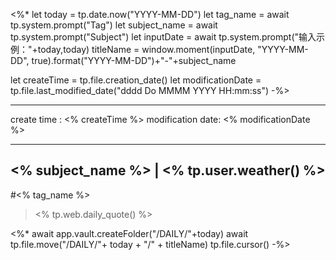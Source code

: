 <%*
let today = tp.date.now("YYYY-MM-DD")
let tag_name = await tp.system.prompt("Tag")
let subject_name = await tp.system.prompt("Subject")
let inputDate = await tp.system.prompt("输入示例："+today,today)
titleName = window.moment(inputDate, "YYYY-MM-DD", true).format("YYYY-MM-DD")+"-"+subject_name

let createTime = tp.file.creation_date()
let modificationDate = tp.file.last_modified_date("dddd Do MMMM YYYY HH:mm:ss")
-%>

---
create time : <% createTime %>
modification date: <% modificationDate %>

---
## <% subject_name %>  |  <% tp.user.weather() %>
#<% tag_name %>

> <% tp.web.daily_quote() %>


<%*
await app.vault.createFolder("/DAILY/"+today)
await tp.file.move("/DAILY/"+ today + "/" + titleName)
tp.file.cursor()
-%>